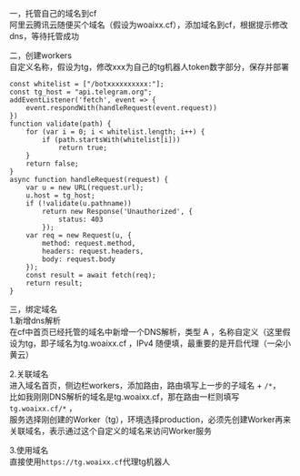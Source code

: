 一，托管自己的域名到cf  
阿里云腾讯云随便买个域名（假设为woaixx.cf），添加域名到cf，根据提示修改dns，等待托管成功  

二，创建workers  
自定义名称，假设为tg，修改xxx为自己的tg机器人token数字部分，保存并部署
```
const whitelist = ["/botxxxxxxxxxx:"];
const tg_host = "api.telegram.org";
addEventListener('fetch', event => {
    event.respondWith(handleRequest(event.request))
})
function validate(path) {
    for (var i = 0; i < whitelist.length; i++) {
        if (path.startsWith(whitelist[i]))
            return true;
    }
    return false;
}
async function handleRequest(request) {
    var u = new URL(request.url);
    u.host = tg_host;
    if (!validate(u.pathname))
        return new Response('Unauthorized', {
            status: 403
        });
    var req = new Request(u, {
        method: request.method,
        headers: request.headers,
        body: request.body
    });
    const result = await fetch(req);
    return result;
}
```

三，绑定域名  
1.新增dns解析  
在cf中首页已经托管的域名中新增一个DNS解析，类型   A   ，名称自定义（这里假设为tg，即子域名为tg.woaixx.cf ，IPv4 随便填，最重要的是开启代理（一朵小黄云）  

2.关联域名  
进入域名首页，侧边栏workers，添加路由，路由填写上一步的子域名 + `/*`，  
比如我刚刚DNS解析的域名是tg.woaixx.cf，那在路由一栏则填写   `tg.woaixx.cf/*` ，  
服务选择刚创建的Worker（tg），环境选择production，必须先创建Worker再来关联域名，表示通过这个自定义的域名来访问Worker服务  

3.使用域名  
直接使用`https://tg.woaixx.cf`代理tg机器人



